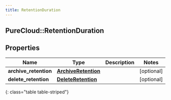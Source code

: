 ```yaml
---
title: RetentionDuration
---
```

## PureCloud::RetentionDuration

## Properties

|Name | Type | Description | Notes|
|------------ | ------------- | ------------- | -------------|
| **archive_retention** | [**ArchiveRetention**](ArchiveRetention.html) |  | [optional] |
| **delete_retention** | [**DeleteRetention**](DeleteRetention.html) |  | [optional] |
{: class="table table-striped"}


